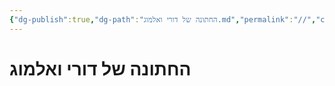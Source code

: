 ```yaml
---
{"dg-publish":true,"dg-path":"החתונה של דורי ואלמוג.md","permalink":"//","contentClasses":"rtl","tags":[null,"gardenEntry","gardenEntry"]}
---
```




# החתונה של דורי ואלמוג

